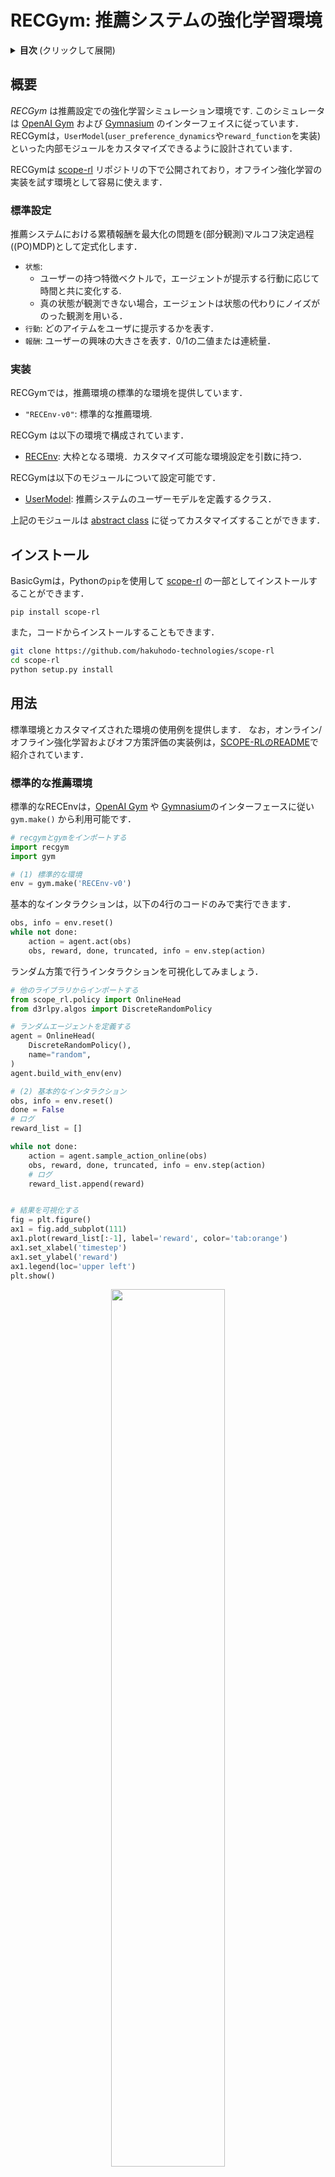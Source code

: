# RECGym: 推薦システムの強化学習環境
<details>
<summary><strong>目次 </strong>(クリックして展開)</summary>

- [RECGym: 推薦システムの強化学習環境](#RECGym-推薦システムの強化学習環境)
- [概要](#概要)
- [インストール](#インストール)
- [用法](#用法)
- [引用](#引用)
- [貢献](#貢献)
- [ライセンス](#ライセンス)
- [プロジェクトチーム](#プロジェクトチーム)
- [連絡先](#連絡先)
- [参考文献](#参考文献)

</details>

## 概要

*RECGym* は推薦設定での強化学習シミュレーション環境です. このシミュレータは [OpenAI Gym](https://gym.openai.com) および [Gymnasium](https://gymnasium.farama.org/) のインターフェイスに従っています．RECGymは，`UserModel`(`user_preference_dynamics`や`reward_function`を実装) といった内部モジュールをカスタマイズできるように設計されています．

RECGymは [scope-rl](../) リポジトリの下で公開されており，オフライン強化学習の実装を試す環境として容易に使えます．

### 標準設定

推薦システムにおける累積報酬を最大化の問題を(部分観測)マルコフ決定過程((PO)MDP)として定式化します．
- `状態`: 
   - ユーザーの持つ特徴ベクトルで，エージェントが提示する行動に応じて時間と共に変化する.
   - 真の状態が観測できない場合，エージェントは状態の代わりにノイズがのった観測を用いる．
- `行動`: どのアイテムをユーザに提示するかを表す．
- `報酬`: ユーザーの興味の大きさを表す．0/1の二値または連続量．

### 実装

RECGymでは，推薦環境の標準的な環境を提供しています．
- `"RECEnv-v0"`: 標準的な推薦環境.

RECGym は以下の環境で構成されています．
- [RECEnv](./envs/rec.py#L14): 大枠となる環境．カスタマイズ可能な環境設定を引数に持つ．

RECGymは以下のモジュールについて設定可能です．
- [UserModel](./envs/simulator/function.py#L13): 推薦システムのユーザーモデルを定義するクラス．

上記のモジュールは [abstract class](./envs/simulator/base.py) に従ってカスタマイズすることができます．

## インストール
BasicGymは，Pythonの`pip`を使用して [scope-rl](../) の一部としてインストールすることができます．
```
pip install scope-rl
```

また，コードからインストールすることもできます．
```bash
git clone https://github.com/hakuhodo-technologies/scope-rl
cd scope-rl
python setup.py install
```

## 用法

標準環境とカスタマイズされた環境の使用例を提供します．
なお，オンライン/オフライン強化学習およびオフ方策評価の実装例は，[SCOPE-RLのREADME](../README.md)で紹介されています．

### 標準的な推薦環境

標準的なRECEnvは，[OpenAI Gym](https://gym.openai.com) や [Gymnasium](https://gymnasium.farama.org/)のインターフェースに従い `gym.make()` から利用可能です．

```Python
# recgymとgymをインポートする
import recgym
import gym

# (1) 標準的な環境
env = gym.make('RECEnv-v0')
```

基本的なインタラクションは，以下の4行のコードのみで実行できます．

```Python
obs, info = env.reset()
while not done:
    action = agent.act(obs)
    obs, reward, done, truncated, info = env.step(action)
```

ランダム方策で行うインタラクションを可視化してみましょう．

```Python
# 他のライブラリからインポートする
from scope_rl.policy import OnlineHead
from d3rlpy.algos import DiscreteRandomPolicy

# ランダムエージェントを定義する
agent = OnlineHead(
    DiscreteRandomPolicy(),
    name="random",
)
agent.build_with_env(env)

# (2) 基本的なインタラクション
obs, info = env.reset()
done = False
# ログ
reward_list = []

while not done:
    action = agent.sample_action_online(obs)
    obs, reward, done, truncated, info = env.step(action)
    # ログ
    reward_list.append(reward)


# 結果を可視化する
fig = plt.figure()
ax1 = fig.add_subplot(111)
ax1.plot(reward_list[:-1], label='reward', color='tab:orange')
ax1.set_xlabel('timestep')
ax1.set_ylabel('reward')
ax1.legend(loc='upper left')
plt.show()
```
<div align="center"><img src="./images/basic_interaction.png" width="60%"/></div>
<figcaption>
<p align="center">
  一エピソードにおける報酬の変遷
</p>
</figcaption>

今回の例では [SCOPE-RL](../README.md) と [d3rlpy](https://github.com/takuseno/d3rlpy) を利用していますが，BasicGymは[OpenAI Gym](https://gym.openai.com) と [Gymnasium](https://gymnasium.farama.org/)のインターフェースに対応している他のライブラリとも互換性があります．

### カスタマイズしたRECEnv

次に，環境のカスタマイズの方法を説明します．

<details>
<summary>環境設定のリスト: (クリックして展開)</summary>

- `step_per_episode`: 一つのエピソードでの意思決定の数
- `n_items`: 推薦システムでのアイテムの数
- `n_users`: 推薦システムでのユーザーの数
- `item_feature_dim`: アイテム特徴量の次元
- `user_feature_dim`: ユーザー特徴量の次元
- `item_feature_vector`: それぞれのアイテムの特徴量(ベクトル)
- `user_feature_vector`: それぞれのユーザーの特徴量(ベクトル)
- `reward_type`: 報酬のタイプ
- `reward_std`: 報酬のノイズの大きさ (reward_typeが"continuous"の場合のみ)
- `obs_std`: 状態観測のノイズの大きさ
- `StateTransitionFunction`: 状態遷移関数
- `UserModel`: ユーザーモデル (ユーザーの嗜好の推移と報酬関数を定義)
- `random_state` : ランダムシード

</details>

```Python
from recgym import RECEnv
env = RECEnv(
    step_per_episode=10,
    n_items=100,
    n_users=100,
    item_feature_dim=5,
    user_feature_dim=5,
    reward_type="continuous",  # "binary"
    reward_std=0.3,
    obs_std=0.3,
    random_state=12345,
)
```

また，以下のように独自の `UserModel`を定義・使用できます．

#### ユーザーモデルの例
```Python
# reccgymモジュールをインポートする
from recgym import BaseUserModel
from recgym.types import Action
# その他必要なものをインポートする
from dataclasses import dataclass
from typing import Optional
import numpy as np

@dataclass
class CustomizedUserModel(BaseUserModel):
    user_feature_dim: int
    item_feature_dim: int
    reward_type: str = "continuous"  # "binary"
    reward_std: float = 0.0
    random_state: Optional[int] = None

    def __post_init__(self):
        self.random_ = check_random_state(self.random_state)
        self.coef = self.random_.normal(size=(self.user_feature_dim, self.item_feature_dim))

    def user_preference_dynamics(
        self,
        state: np.ndarray,
        action: Action,
        item_feature_vector: np.ndarray,
        alpha: float = 1.0,
    ) -> np.ndarray:
        coefficient = state.T @ self.coef @ item_feature_vector[action]
        state = state + alpha * coefficient * item_feature_vector[action]
        state = state / np.linalg.norm(state, ord=2)
        return state

    def reward_function(
        self,
        state: np.ndarray,
        action: Action,
        item_feature_vector: np.ndarray,
    ) -> float:
        logit = state.T @ self.coef @ item_feature_vector[action]
        reward = (
            logit if self.reward_type == "continuous" else sigmoid(logit)
        )

        if self.reward_type == "discrete":
            reward = self.random_.binominal(1, p=reward)

        return reward
```

より多くの例は [quickstart_ja/rec/rec_synthetic_customize_env_ja.ipynb](./examples/quickstart_ja/rec/rec_synthetic_customize_env_ja.ipynb)を参照してください．\
環境の統計量の可視化は，[quickstart_ja/rec/rec_synthetic_data_collection_ja.ipynb](./examples/quickstart_ja/rec/rec_synthetic_data_collection_ja.ipynb)で確認できます．

## 引用

ソフトウェアを使用する場合は，以下の論文の引用をお願いします．

Haruka Kiyohara, Ren Kishimoto, Kosuke Kawakami, Ken Kobayashi, Kazuhide Nakata, Yuta Saito.<br>
**SCOPE-RL: A Python Library for Offline Reinforcement Learning and Off-Policy Evaluation**<br>

Bibtex:
```
@article{kiyohara2023scope,
  author = {Kiyohara, Haruka and Kishimoto, Ren and Kawakami, Kosuke and Kobayashi, Ken and Nataka, Kazuhide and Saito, Yuta},
  title = {SCOPE-RL: A Python Library for Offline Reinforcement Learning and Off-Policy Evaluation},
  journal={arXiv preprint arXiv:2311.18206},
  year = {2023},
}
```
## 貢献

SCOPE-RLへの貢献も歓迎しています！
プロジェクトへの貢献方法については， [CONTRIBUTING.md](./CONTRIBUTING.md)を参照してください．

## ライセンス

このプロジェクトはApache 2.0ライセンスのもとでライセンスされています - 詳細については[LICENSE](LICENSE)ファイルをご覧ください．

## プロジェクトチーム

- [清原 明加 (Haruka Kiyohara)](https://sites.google.com/view/harukakiyohara) (コーネル大学，**Main Contributor**)
- 岸本 廉 (Ren Kishimoto) (東京工業大学)
- 川上 孝介 (Kosuke Kawakami) (博報堂テクノロジーズ)
- 小林 健 (Ken Kobayashi) (東京工業大学)
- 中田 和秀 (Kazuhide Nakata) (東京工業大学)
- [齋藤 優太 (Yuta Saito)](https://usait0.com/en/) (コーネル大学)

## 連絡先

論文やソフトウェアに関する質問がある場合は，hk844@cornell.eduまでお気軽にお問い合わせください．

## 参考文献

<details>
<summary><strong>論文 </strong>(クリックして展開)</summary>

1. Greg Brockman, Vicki Cheung, Ludwig Pettersson, Jonas Schneider, John Schulman, Jie Tang, and Wojciech Zaremba. [OpenAI Gym](https://arxiv.org/abs/1606.01540). *arXiv preprint arXiv:1606.01540*, 2016.

2. Takuma Seno and Michita Imai. [d3rlpy: An Offline Deep Reinforcement Library](https://arxiv.org/abs/2111.03788), *arXiv preprint arXiv:2111.03788*, 2021.

3. Sarah Dean and Jamie Morgenstern. [Preference Dynamics Under Personalized Recommendations](https://arxiv.org/abs/2205.13026). In *Proceedings of the 23rd ACM Conference on Economics and Computation*, 4503-9150, 2022.

</details>

<details>
<summary><strong>プロジェクト </strong>(クリックして展開)</summary>

このプロジェクトは，以下の4つのプロジェクトを参考にしています.
- **RecoGym**  -- 推薦システムのための強化学習環境: [[github](https://github.com/criteo-research/reco-gym)] [[論文](https://arxiv.org/abs/1808.00720)]
- **RecSim** -- 推薦システムのためのカスタマイズ可能な強化学習環境: [[github](https://github.com/google-research/recsim)] [[論文](https://arxiv.org/abs/1909.04847)]
- **AuctionGym** -- 広告入札のための強化学習環境: [[github](https://github.com/amzn/auction-gym)] [[論文](https://www.amazon.science/publications/learning-to-bid-with-auctiongym)]
- **FinRL** -- 金融・投資のための強化学習環境: [[github](https://github.com/AI4Finance-Foundation/FinRL)] [[論文](https://arxiv.org/abs/2011.09607)]

</details>

